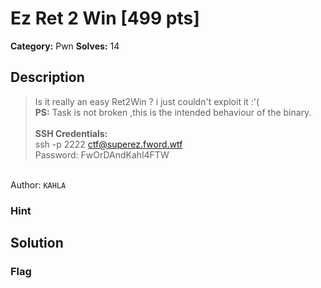 # Ez Ret 2 Win [499 pts]

**Category:** Pwn
**Solves:** 14

## Description
>Is it really an easy Ret2Win ? i just couldn't exploit it :'( <br>
**PS:** Task is not broken ,this is the intended behaviour of the binary.<br><br>
**SSH Credentials:** <br>
ssh -p 2222 ctf@superez.fword.wtf<br>
Password: FwOrDAndKahl4FTW<br>
<br>
Author: <code>KAHLA</code>

### Hint


## Solution

### Flag


